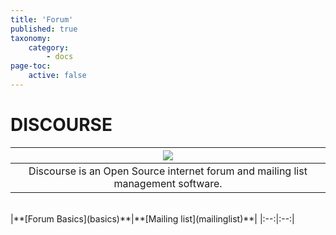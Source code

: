 ```yaml
---
title: 'Forum'
published: true
taxonomy:
    category:
        - docs
page-toc:
    active: false
---
```


# **DISCOURSE**
|![](/start/icons/discourse.png)|
|:--:|
|Discourse is an Open Source internet forum and mailing list management software.|
<br>
|**[Forum Basics](basics)**|**[Mailing list](mailinglist)**|
|:--:|:--:|
